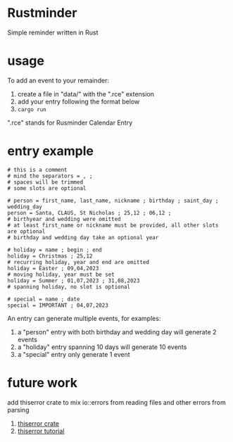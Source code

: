 # Rustminder

Simple reminder written in Rust

# usage

To add an event to your remainder:
  1. create a file in "data/" with the ".rce" extension
  2. add your entry following the format below
  3. ```cargo run```

".rce" stands for Rusminder Calendar Entry

# entry example

```
# this is a comment
# mind the separators = , ;
# spaces will be trimmed
# some slots are optional

# person = first_name, last_name, nickname ; birthday ; saint_day ; wedding_day
person = Santa, CLAUS, St Nicholas ; 25,12 ; 06,12 ;
# birthyear and wedding were omitted
# at least first_name or nickname must be provided, all other slots are optional
# birthday and wedding day take an optional year

# holiday = name ; begin ; end
holiday = Christmas ; 25,12
# recurring holiday, year and end are omitted
holiday = Easter ; 09,04,2023
# moving holiday, year must be set
holiday = Summer ; 01,07,2023 ; 31,08,2023
# spanning holiday, no slot is optional

# special = name ; date
special = IMPORTANT ; 04,07,2023
```

An entry can generate multiple events, for examples:
  1. a "person" entry with both birthday and wedding day will generate 2 events
  2. a "holiday" entry spanning 10 days will generate 10 events
  3. a "special" entry only generate 1 event

# future work

add thiserror crate to mix io::errors from reading files and other errors from parsing
  1. [thiserror crate](https://docs.rs/thiserror/latest/thiserror/)
  2. [thiserror tutorial](https://youtu.be/g6WUHcyjsfc)
